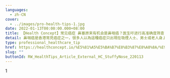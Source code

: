 ```yaml
---
languages:
  - zh-CN
cover:
  - ../images/pro-health-tips-1.jpg
date: 2022-01-13T00:00:00.000+08:00
title: 【Health Concept】常见癌症 鼻塞原来有机会是鼻咽癌？医生吁进行高准确度筛查
detail: 鼻咽癌是香港常見癌症之一，很多人以為這種癌症只出現在吸煙人士、男士或老人身上，但事實上無論有沒有吸煙習慣，男女老幼也有機會患上。
type: professional_healthcare_tip
href: https://healthconcept.io/%E5%81%A5%E5%BA%B7%E8%B3%87%E8%A8%8A/%E9%86%AB%E7%94%9F%E7%B1%B2%E9%80%B2%E8%A1%8C%E9%AB%98%E6%BA%96%E7%A2%BA%E5%BA%A6%E9%BC%BB%E5%92%BD%E7%99%8C%E7%AF%A9%E6%9F%A5
slug: ""
buttonId: RW_HealthTips_Article_External_HC_StuffyNose_220113
---
```

1